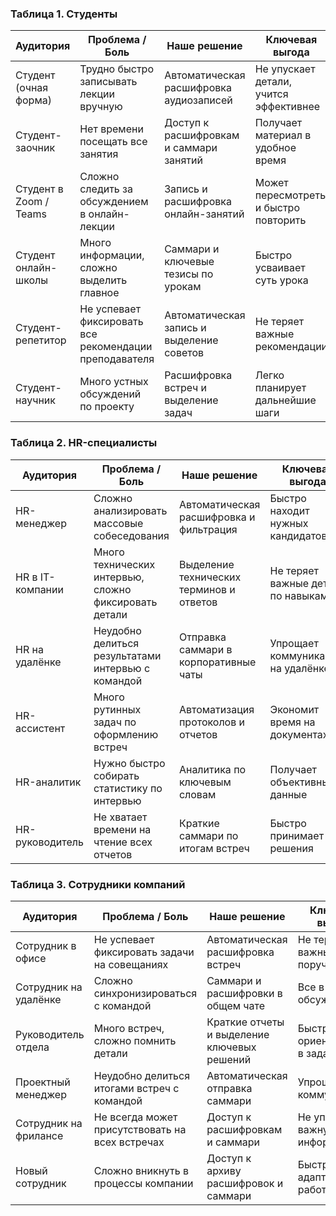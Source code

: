 ### Таблица 1. Студенты 

| Аудитория                | Проблема / Боль                                         | Наше решение                                 | Ключевая выгода                           |
|--------------------------|---------------------------------------------------------|----------------------------------------------|--------------------------------------------|
| Студент (очная форма)    | Трудно быстро записывать лекции вручную                 | Автоматическая расшифровка аудиозаписей      | Не упускает детали, учится эффективнее     |
| Студент-заочник          | Нет времени посещать все занятия                        | Доступ к расшифровкам и саммари занятий      | Получает материал в удобное время          |
| Студент в Zoom / Teams   | Сложно следить за обсуждением в онлайн-лекции           | Запись и расшифровка онлайн-занятий          | Может пересмотреть и быстро повторить      |
| Студент онлайн-школы     | Много информации, сложно выделить главное               | Саммари и ключевые тезисы по урокам          | Быстро усваивает суть урока                |
| Студент-репетитор        | Не успевает фиксировать все рекомендации преподавателя  | Автоматическая запись и выделение советов     | Не теряет важные рекомендации              |
| Студент-научник          | Много устных обсуждений по проекту                      | Расшифровка встреч и выделение задач         | Легко планирует дальнейшие шаги            |

### Таблица 2. HR-специалисты 

| Аудитория                | Проблема / Боль                                         | Наше решение                                 | Ключевая выгода                           |
|--------------------------|---------------------------------------------------------|----------------------------------------------|--------------------------------------------|
| HR-менеджер              | Сложно анализировать массовые собеседования             | Автоматическая расшифровка и фильтрация      | Быстро находит нужных кандидатов           |
| HR в IT-компании         | Много технических интервью, сложно фиксировать детали   | Выделение технических терминов и ответов     | Не теряет важные детали по навыкам         |
| HR на удалёнке           | Неудобно делиться результатами интервью с командой      | Отправка саммари в корпоративные чаты        | Упрощает коммуникацию на удалёнке          |
| HR-ассистент             | Много рутинных задач по оформлению встреч               | Автоматизация протоколов и отчетов            | Экономит время на документах               |
| HR-аналитик              | Нужно быстро собирать статистику по интервью            | Аналитика по ключевым словам                 | Получает объективные данные                |
| HR-руководитель          | Не хватает времени на чтение всех отчетов               | Краткие саммари по итогам встреч             | Быстро принимает решения                   |

### Таблица 3. Сотрудники компаний 

| Аудитория                | Проблема / Боль                                         | Наше решение                                 | Ключевая выгода                           |
|--------------------------|---------------------------------------------------------|----------------------------------------------|--------------------------------------------|
| Сотрудник в офисе        | Не успевает фиксировать задачи на совещаниях            | Автоматическая расшифровка встреч            | Не теряет важные поручения                 |
| Сотрудник на удалёнке    | Сложно синхронизироваться с командой                    | Саммари и расшифровки в общем чате           | Все в курсе обсуждений                     |
| Руководитель отдела      | Много встреч, сложно помнить детали                     | Краткие отчеты и выделение ключевых решений  | Быстро ориентируется в задачах             |
| Проектный менеджер       | Неудобно делиться итогами встреч с командой             | Автоматическая отправка саммари               | Упрощает коммуникацию                      |
| Сотрудник на фрилансе    | Не всегда может присутствовать на всех встречах          | Доступ к расшифровкам и саммари              | Не упускает важную информацию              |
| Новый сотрудник          | Сложно вникнуть в процессы компании                     | Доступ к архиву расшифровок и саммари         | Быстро адаптируется к работе               |
